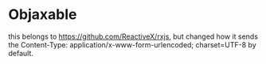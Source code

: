 # Objaxable

this belongs to https://github.com/ReactiveX/rxjs, but changed how it sends the Content-Type: application/x-www-form-urlencoded; charset=UTF-8 by default.
